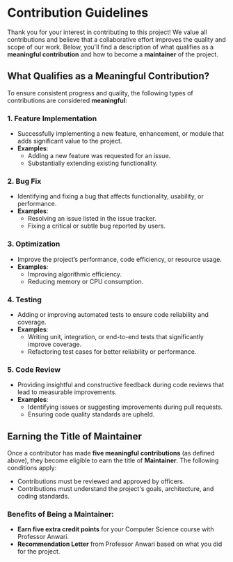 # Contribution Guidelines

Thank you for your interest in contributing to this project! We value all contributions and believe that a collaborative effort improves the quality and scope of our work. Below, you'll find a description of what qualifies as a **meaningful contribution** and how to become a **maintainer** of the project.

## What Qualifies as a Meaningful Contribution?

To ensure consistent progress and quality, the following types of contributions are considered **meaningful**:

### 1. **Feature Implementation**
- Successfully implementing a new feature, enhancement, or module that adds significant value to the project.
- **Examples**:
  - Adding a new feature was requested for an issue.
  - Substantially extending existing functionality.

### 2. **Bug Fix**
- Identifying and fixing a bug that affects functionality, usability, or performance.
- **Examples**:
  - Resolving an issue listed in the issue tracker.
  - Fixing a critical or subtle bug reported by users.

### 3. **Optimization**
- Improve the project’s performance, code efficiency, or resource usage.
- **Examples**:
  - Improving algorithmic efficiency.
  - Reducing memory or CPU consumption.

### 4. **Testing**
- Adding or improving automated tests to ensure code reliability and coverage.
- **Examples**:
  - Writing unit, integration, or end-to-end tests that significantly improve coverage.
  - Refactoring test cases for better reliability or performance.

### 5. **Code Review**
- Providing insightful and constructive feedback during code reviews that lead to measurable improvements.
- **Examples**:
  - Identifying issues or suggesting improvements during pull requests.
  - Ensuring code quality standards are upheld.

## Earning the Title of Maintainer

Once a contributor has made **five meaningful contributions** (as defined above), they become eligible to earn the title of **Maintainer**. The following conditions apply:

- Contributions must be reviewed and approved by officers.
- Contributions must understand the project's goals, architecture, and coding standards.

### Benefits of Being a Maintainer:
- **Earn five extra credit points** for your Computer Science course with Professor Anwari.
- **Recommendation Letter** from Professor Anwari based on what you did for the project.
